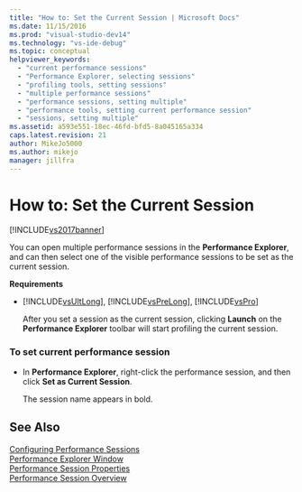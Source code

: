 ```yaml
---
title: "How to: Set the Current Session | Microsoft Docs"
ms.date: 11/15/2016
ms.prod: "visual-studio-dev14"
ms.technology: "vs-ide-debug"
ms.topic: conceptual
helpviewer_keywords: 
  - "current performance sessions"
  - "Performance Explorer, selecting sessions"
  - "profiling tools, setting sessions"
  - "multiple performance sessions"
  - "performance sessions, setting multiple"
  - "performance tools, setting current performance session"
  - "sessions, setting multiple"
ms.assetid: a593e551-18ec-46fd-bfd5-8a045165a334
caps.latest.revision: 21
author: MikeJo5000
ms.author: mikejo
manager: jillfra
---
```

# How to: Set the Current Session
[!INCLUDE[vs2017banner](../includes/vs2017banner.md)]

You can open multiple performance sessions in the **Performance Explorer**, and can then select one of the visible performance sessions to be set as the current session.  
  
 **Requirements**  
  
- [!INCLUDE[vsUltLong](../includes/vsultlong-md.md)], [!INCLUDE[vsPreLong](../includes/vsprelong-md.md)], [!INCLUDE[vsPro](../includes/vspro-md.md)]  
  
  After you set a session as the current session, clicking **Launch** on the **Performance Explorer** toolbar will start profiling the current session.  
  
### To set current performance session  
  
- In **Performance Explorer**, right-click the performance session, and then click **Set as Current Session**.  
  
     The session name appears in bold.  
  
## See Also  
 [Configuring Performance Sessions](../profiling/configuring-performance-sessions.md)   
 [Performance Explorer Window](../profiling/performance-explorer-window.md)   
 [Performance Session Properties](../profiling/performance-session-properties.md)   
 [Performance Session Overview](../profiling/performance-session-overview.md)
